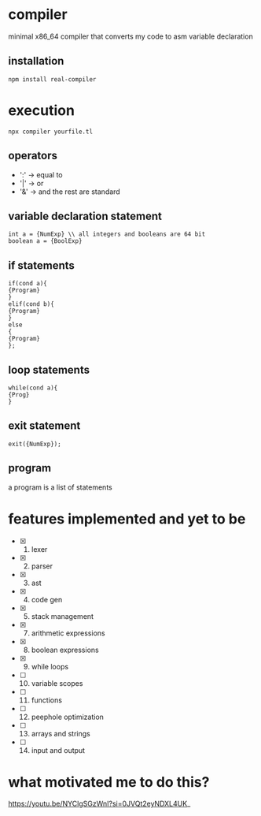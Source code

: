 # compiler 
minimal x86_64 compiler that converts my code to asm 
variable declaration
## installation 
```
npm install real-compiler 
```
# execution 
```
npx compiler yourfile.tl
```

## operators 
- ':' -> equal to
- '|' -> or
- '&' -> and
the rest are standard

## variable declaration statement
```
int a = {NumExp} \\ all integers and booleans are 64 bit
boolean a = {BoolExp}
```
## if statements 
```
if(cond a){
{Program}
}
elif(cond b){
{Program}
}
else
{
{Program}
};
```
## loop statements 
```
while(cond a){
{Prog}
}
```
## exit statement
```
exit({NumExp});
```
## program
a program is a list of statements 

# features implemented and yet to be 
- [x] 1. lexer
- [x] 2. parser
- [x] 3. ast
- [x] 4. code gen
- [x] 5. stack management
- [x] 7. arithmetic expressions
- [x] 8. boolean expressions
- [x] 9. while loops
- [ ] 10. variable scopes
- [ ] 11. functions
- [ ] 12. peephole optimization
- [ ] 13. arrays and strings
- [ ] 14. input and output 
# what motivated me to do this?
https://youtu.be/NYClgSGzWnI?si=0JVQt2eyNDXL4UK_
